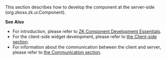 This section describes how to develop the component at the server-side
(<javadoc type="interface">org.zkoss.zk.ui.Component</javadoc>).

**See Also**

- For introduction, please refer to [ZK Component Development
  Essentials](ZK_Component_Development_Essentials).
- For the client-side widget development, please refer to [the
  Client-side
  section]({{site.baseurl}}/zk_client_side_ref/component_development/client-side).
- For information about the communication between the client and server,
  please refer to [the Communication
  section]({{site.baseurl}}/zk_client_side_ref/communication).
